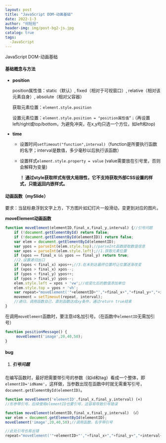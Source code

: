 ```yaml
---
layout: post
title: "JavaScript DOM-动画基础"
date: 2022-1-3
author: "何短短"
header-img: img/post-bg2-js.jpg
catalog: true
tags: 
  -JavaScript
---
```



JavaScript DOM-动画基础

#### 基础概念与方法

* **position**

  position属性值：static（默认）, fixed（相对于可视窗口）, relative（相对该元素自身）, absolute（相对父容器）

  获取元素位置：`element.style.position`

  设置元素位置：`element.style.position = "position属性值”；`（再设置left/right或top/bottom，为避免冲突，在x,y均只选一个方位，如left和top)

* **time**

  * 设置时间`setTimeout("function",interval)`（function是所要执行函数的名字；interval是数值，多少毫秒以后执行该函数）

  * 设置样式`element.style.property = value` (value需要放在引号里，否则会解释为变量)

    **！ 通过style获取样式有很大局限性，它不支持获取外部CSS设置的样式，只能返回内嵌样式。**

#### 动画函数（mySlide）

要求：当鼠标悬浮到文字上方，下方图片如幻灯片一般滑动，变更到对应的图片。

**moveElement动画函数**

``````js
function moveElement(elementID,final_x,final_y,interval) {//引号问题
    if (!document.getElementById) return false;
    if (!document.getElementById(elementID)) return false;
    var elem = document.getElementById(elementID);
    var ypos = parseInt(elem.style.top);//parseInt函数提取数值信息
    var xpos = parseInt(elem.style.left);//1.获取元素位置
    if (xpos == final_x && ypos == final_y) return true;
    //2.设置递归出口
    if (xpos < final_x) xpos++;//3.在未到达最终位置时让位置逐渐改变
    if (xpos > final_x) xpos--;
    if (ypos < final_y) ypos++;
    if (ypos > final_y) ypos--;
    elem.style.left = xpos + 'vw';//给变化后的数值添加单位
    elem.style.top = ypos + 'vh';
    var repeat="moveElement('"+elementID+"',"+final_x+","+final_y+","+interval+")";//将函数赋给repeat变量，组合字符串，方便后续调用函数
    movement = setTimeout(repeat, interval);
    //递归，调用函数自己，直到函数达成xy条件，通过return true结束
} 
``````

在调用`moveElement`函数时，要注意id名加引号。（在函数中`elementID`无需加引号）

``````js
function positionMessage() {
	 moveElement('image',20,40,50);
}
``````



#### bug

1. ##### 引号问题

在编写函数时，最好把需要带引号的参数（如id和tag）看成一个整体，即`elementID='idName'`，这样做，当参数出现在函数中时就无需重写引号，`document.getElementById(elementID)`。

``````js
function moveElement('elementID',final_x,final_y,interval) (×)
//形参带引号，后续使用elementID也要引号，这容易导致引号错误

function moveElement(elementID,final_x,final_y,interval) （√）
var elem = document.getElementById(elementID);
moveElement('image',20,40,50);//调用函数，名字带引号
``````

```js
//此处引号也易出错
repeat="moveElement('"+elementID+"',"+final_x+","+final_y+","+interval+")"
```







